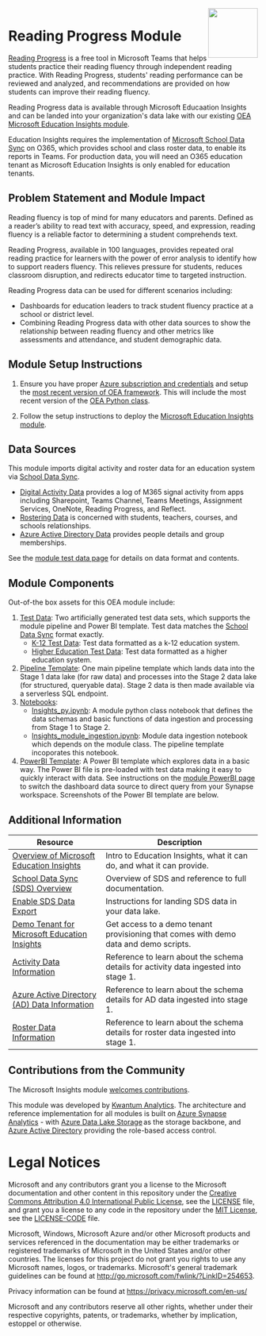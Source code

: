 <img align="right" height="100" src="https://github.com/microsoft/OpenEduAnalytics/blob/main/docs/pics/oea-logo-nobg.png">

# Reading Progress Module
[Reading Progress](https://learn.microsoft.com/en-us/training/educator-center/product-guides/reading-progress/) is a free tool in Microsoft Teams that helps students practice their reading fluency through independent reading practice. With Reading Progress, students' reading performance can be reviewed and analyzed, and recommendations are provided on how students can improve their reading fluency.

Reading Progress data is available through Microsoft Educaation Insights and can be landed into your organization's data lake with our existing [OEA Microsoft Education Insights module](https://github.com/microsoft/OpenEduAnalytics/tree/main/modules/module_catalog/Microsoft_Education_Insights).

Education Insights requires the implementation of [Microsoft School Data Sync](https://sds.microsoft.com/) on O365, which provides school and class roster data, to enable its reports in Teams. For production data, you will need an O365 education tenant as Microsoft Education Insights is only enabled for education tenants.

 
## Problem Statement and Module Impact
Reading fluency is top of mind for many educators and parents. Defined as a reader’s ability to read text with accuracy, speed, and expression, reading fluency is a reliable factor to determining a student comprehends text.

Reading Progress, available in 100 languages, provides repeated oral reading practice for learners with the power of error analysis to identify how to support readers fluency. This relieves pressure for students, reduces classroom disruption, and redirects educator time to targeted instruction.

Reading Progress data can be used for different scenarios including:
- Dashboards for education leaders to track student fluency practice at a school or district level.
- Combining Reading Progress data with other data sources to show the relationship between reading fluency and other metrics like assessments and attendance, and student demographic data.

## Module Setup Instructions
1. Ensure you have proper [Azure subscription and credentials](https://github.com/microsoft/OpenEduAnalytics/tree/main/framework) and setup the [most recent version of OEA framework](https://github.com/microsoft/OpenEduAnalytics/tree/main/framework#setup-of-framework-assets). This will include the most recent version of the [OEA Python class](https://github.com/microsoft/OpenEduAnalytics/blob/main/framework/synapse/notebook/OEA_py.ipynb). 

2. Follow the setup instructions to deploy the [Microsoft Education Insights module](https://github.com/microsoft/OpenEduAnalytics/tree/main/modules/module_catalog/Microsoft_Education_Insights).


## Data Sources

This module imports digital activity and roster data for an education system via [School Data Sync](https://sds.microsoft.com/).
- [Digital Activity Data](https://docs.microsoft.com/en-us/schooldatasync/data-lake-schema-activity) provides a log of M365 signal activity from apps including Sharepoint, Teams Channel, Teams Meetings, Assignment Services, OneNote, Reading Progress, and Reflect.
- [Rostering Data](https://docs.microsoft.com/en-us/schooldatasync/data-lake-schema-rostering) is concerned with students, teachers, courses, and schools relationships.
- [Azure Active Directory Data](https://docs.microsoft.com/en-us/schooldatasync/data-lake-schema-azure-ad) provides people details and group memberships.

See the [module test data page](https://github.com/microsoft/OpenEduAnalytics/tree/main/modules/module_catalog/Microsoft_Education_Insights/test_data) for details on data format and contents.

## Module Components
Out-of-the box assets for this OEA module include: 
1. [Test Data](https://github.com/microsoft/OpenEduAnalytics/tree/main/modules/module_catalog/Microsoft_Education_Insights/test_data): Two artificially generated test data sets, which supports the module pipeline and Power BI template. Test data matches the [School Data Sync](https://sds.microsoft.com/) format exactly.
    - [K-12 Test Data](https://github.com/microsoft/OpenEduAnalytics/tree/main/modules/module_catalog/Microsoft_Education_Insights/test_data/k12_test_data): Test data formatted as a k-12 education system.
    - [Higher Education Test Data](https://github.com/microsoft/OpenEduAnalytics/tree/main/modules/module_catalog/Microsoft_Education_Insights/test_data/hed_test_data): Test data formatted as a higher education system.
2. [Pipeline Template](https://github.com/microsoft/OpenEduAnalytics/tree/main/modules/module_catalog/Microsoft_Education_Insights/pipeline): One main pipeline template which lands data into the Stage 1 data lake (for raw data) and processes into the Stage 2 data lake (for structured, queryable data). Stage 2 data is then made available via a serverless SQL endpoint.
3. [Notebooks](https://github.com/microsoft/OpenEduAnalytics/tree/main/modules/module_catalog/Microsoft_Education_Insights/notebook): 
    - [Insights_py.ipynb](https://github.com/microsoft/OpenEduAnalytics/blob/main/modules/module_catalog/Microsoft_Education_Insights/notebook/Insights_py.ipynb): A module python class notebook that defines the data schemas and basic functions of data ingestion and processing from Stage 1 to Stage 2.
    - [Insights_module_ingestion.ipynb](https://github.com/microsoft/OpenEduAnalytics/blob/main/modules/module_catalog/Microsoft_Education_Insights/notebook/Insights_module_ingestion.ipynb): Module data ingestion notebook which depends on the module class. The pipeline template incoporates this notebook. 
4. [PowerBI Template](https://github.com/microsoft/OpenEduAnalytics/tree/main/modules/module_catalog/Microsoft_Education_Insights/powerbi): A Power BI template which explores data in a basic way. The Power BI file is pre-loaded with test data making it easy to quickly interact with data. See instructions on the [module PowerBI page](https://github.com/microsoft/OpenEduAnalytics/tree/main/modules/module_catalog/Microsoft_Education_Insights/powerbi) to switch the dashboard data source to direct query from your Synapse workspace. Screenshots of the Power BI template are below.

## Additional Information
| Resource | Description |
| --- | --- |
| [Overview of Microsoft Education Insights](https://docs.microsoft.com/en-us/microsoftteams/class-insights) | Intro to Education Insights, what it can do, and what it can provide. |
| [School Data Sync (SDS) Overview](https://docs.microsoft.com/en-us/schooldatasync/) | Overview of SDS and reference to full documentation. |
| [Enable SDS Data Export](https://docs.microsoft.com/en-us/schooldatasync/enable-education-data-lake-export) | Instructions for landing SDS data in your data lake. |
| [Demo Tenant for Microsoft Education Insights](https://learn.microsoft.com/en-us/partner-center/mpn-demos) | Get access to a demo tenant provisioning that comes with demo data and demo scripts. |
| [Activity Data Information](https://docs.microsoft.com/en-us/schooldatasync/data-lake-schema-activity) | Reference to learn about the schema details for activity data ingested into stage 1. |
| [Azure Active Directory (AD) Data Information](https://docs.microsoft.com/en-us/schooldatasync/data-lake-schema-azure-ad) | Reference to learn about the schema details for AD data ingested into stage 1. |
| [Roster Data Information](https://docs.microsoft.com/en-us/schooldatasync/data-lake-schema-rostering) | Reference to learn about the schema details for roster data ingested into stage 1. |


## Contributions from the Community
 
The Microsoft Insights module [welcomes contributions](https://github.com/microsoft/OpenEduAnalytics/blob/main/docs/license/CONTRIBUTING.md).

This module was developed by [Kwantum Analytics](https://www.kwantumedu.com/). The architecture and reference implementation for all modules is built on [Azure Synapse Analytics](https://azure.microsoft.com/en-us/services/synapse-analytics/) - with [Azure Data Lake Storage](https://docs.microsoft.com/en-us/azure/storage/blobs/data-lake-storage-introduction) as the storage backbone,  and [Azure Active Directory](https://azure.microsoft.com/en-us/services/active-directory/) providing the role-based access control.

# Legal Notices
Microsoft and any contributors grant you a license to the Microsoft documentation and other content
in this repository under the [Creative Commons Attribution 4.0 International Public License](https://creativecommons.org/licenses/by/4.0/legalcode),
see the [LICENSE](LICENSE) file, and grant you a license to any code in the repository under the [MIT License](https://opensource.org/licenses/MIT), see the
[LICENSE-CODE](LICENSE-CODE) file.

Microsoft, Windows, Microsoft Azure and/or other Microsoft products and services referenced in the documentation
may be either trademarks or registered trademarks of Microsoft in the United States and/or other countries.
The licenses for this project do not grant you rights to use any Microsoft names, logos, or trademarks.
Microsoft's general trademark guidelines can be found at http://go.microsoft.com/fwlink/?LinkID=254653.

Privacy information can be found at https://privacy.microsoft.com/en-us/

Microsoft and any contributors reserve all other rights, whether under their respective copyrights, patents,
or trademarks, whether by implication, estoppel or otherwise.
